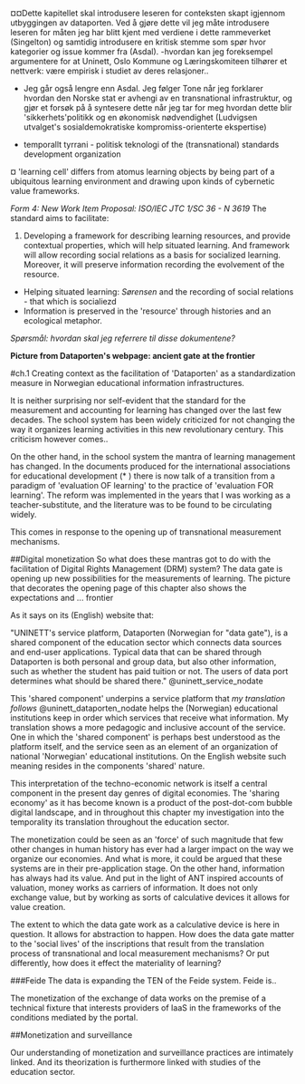 
¤¤Dette kapitellet skal introdusere leseren for conteksten skapt igjennom utbyggingen av dataporten. Ved å gjøre dette vil jeg måte introdusere leseren for måten jeg har blitt kjent med verdiene i dette rammeverket (Singelton) og samtidig introdusere en kritisk stemme som spør hvor kategorier og issue kommer fra (Asdal).
-hvordan kan jeg foreksempel argumentere for at Uninett, Oslo Kommune og Læringskomiteen tilhører et nettverk: være empirisk i studiet av deres relasjoner..
- Jeg går også lengre enn Asdal. Jeg følger Tone når jeg forklarer hvordan den Norske stat er avhengi av en transnational infrastruktur, og gjør et forsøk på å syntesere dette når jeg tar for meg hvordan dette blir 'sikkerhets'politikk og en økonomisk nødvendighet (Ludvigsen utvalget's sosialdemokratiske kompromiss-orienterte ekspertise)
+ temporallt tyrrani - politisk teknologi of the (transnational) standards development organization

¤ 'learning cell' differs from atomus learning objects by being part of a ubiquitous learning environment and drawing upon kinds of cybernetic value frameworks. 

*Form 4: New Work Item Proposal: ISO/IEC JTC 1/SC 36 - N 3619*
The standard aims to facilitate:
1. Developing a framework for describing learning resources, and provide contextual properties, which
will help situated learning. And framework will allow recording social relations as a basis for socialized
learning. Moreover, it will preserve information recording the evolvement of the resource.
- Helping situated learning: *Sørensen* and the recording of social relations - that which is socialiezd
- Information is preserved in the 'resource' through histories and an ecological metaphor.

*Spørsmål: hvordan skal jeg referrere til disse dokumentene?*




**Picture from Dataporten's webpage: ancient gate at the frontier**


#ch.1 Creating context as the facilitation of 'Dataporten' as a standardization measure in Norwegian educational information infrastructures.


It is neither surprising nor self-evident that the standard for the measurement and accounting for learning has changed over the last few decades.
The school system has been widely criticized for not changing the way it organizes learning activities in this new revolutionary century. This criticism however comes..

On the other hand, in the school system the mantra of learning management has changed. In the documents produced for the international associations for educational development (* ) there is now talk of a transition from a paradigm of 'evaluation OF learning' to the practice of 'evaluation FOR learning'. The reform was implemented in the years that I was working as a teacher-substitute, and the literature was to be found to be circulating widely.

This comes in response to the opening up of transnational measurement mechanisms.


##Digital monetization
So what does these mantras got to do with the facilitation of Digital Rights Management (DRM) system?
The data gate is opening up new possibilities for the measurements of learning. The picture that decorates the opening page of this chapter also shows the expectations and ... frontier

As it says on its (English) website that:

"UNINETT's service platform, Dataporten (Norwegian for "data gate"), is a shared component of the education sector which connects data sources and end-user applications. Typical data that can be shared through Dataporten is both personal and group data, but also other information, such as whether the student has paid tuition or not. The users of data port determines what should be shared there." @uninett_service_nodate

This 'shared component' underpins a service platform that *my translation follows* @uninett_dataporten_nodate helps the (Norwegian) educational institutions keep in order which services that receive what information. My translation shows a more pedagogic and inclusive account of the service. One in which the 'shared component' is perhaps best understood as the platform itself, and the service seen as an element of an organization of national 'Norwegian' educational institutions. On the English website such meaning resides in the components 'shared' nature.

This interpretation of the techno-economic network is itself a central component in the present day genres of digital economies. The 'sharing economy' as it has become known is a product of the post-dot-com bubble digital landscape, and in throughout this chapter my investigation into the temporality its translation throughout the education sector.

The monetization could be seen as an 'force' of such magnitude that few other changes in human history has ever had a larger impact on the way we organize our economies. And what is more, it could be argued that these systems are in their pre-application stage. On the other hand, information has always had its value. And put in the light of ANT inspired accounts of valuation, money works as carriers of information. It does not only exchange value, but by working as sorts of calculative devices it allows for value creation.

The extent to which the data gate work as a calculative device is here in question. It allows for abstraction to happen.
How does the data gate matter to the 'social lives' of the inscriptions that result from the translation process of transnational and local measurement mechanisms? Or put differently, how does it effect the materiality of learning?

###Feide
The data is expanding the TEN of the Feide system. Feide is..

The monetization of the exchange of data works on the premise of a technical fixture that interests providers of IaaS in the frameworks of the conditions mediated by the portal.


##Monetization and surveillance



Our understanding of monetization and surveillance practices are intimately linked. And its theorization is furthermore linked with studies of the education sector.
